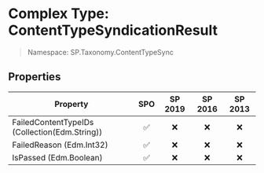 # Complex Type: ContentTypeSyndicationResult

> Namespace: SP.Taxonomy.ContentTypeSync

## Properties

Property | SPO | SP 2019 | SP 2016 | SP 2013
----------|:---:|:-------:|:-------:|:-------:
FailedContentTypeIDs (Collection(Edm.String)) | ✅ | ❌ | ❌ | ❌
FailedReason (Edm.Int32) | ✅ | ❌ | ❌ | ❌
IsPassed (Edm.Boolean) | ✅ | ❌ | ❌ | ❌